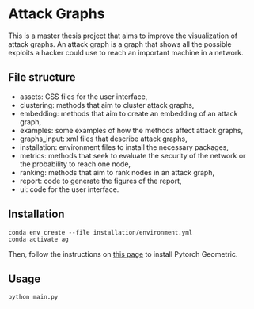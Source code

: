 # Attack Graphs

This is a master thesis project that aims to improve the visualization of attack graphs.
An attack graph is a graph that shows all the possible exploits a hacker could use to reach an important machine in a network.

## File structure

- assets: CSS files for the user interface,
- clustering: methods that aim to cluster attack graphs,
- embedding: methods that aim to create an embedding of an attack graph,
- examples: some examples of how the methods affect attack graphs,
- graphs_input: xml files that describe attack graphs,
- installation: environment files to install the necessary packages,
- metrics: methods that seek to evaluate the security of the network or the probability to reach one node,
- ranking: methods that aim to rank nodes in an attack graph,
- report: code to generate the figures of the report,
- ui: code for the user interface.

## Installation

```
conda env create --file installation/environment.yml
conda activate ag
```

Then, follow the instructions on [this page](https://pytorch-geometric.readthedocs.io/en/latest/notes/installation.html) to install Pytorch Geometric.

## Usage

```
python main.py
```
